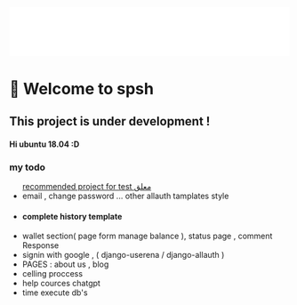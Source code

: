 [![spsh banner](./images/logo/logo-no-background.png)](https://opozex.com)
# 👋 Welcome to spsh

<h2>This project is under development !</h2>
<h4>Hi ubuntu 18.04 :D</h4>
<h3>my todo</h3>
<ul>
    <a href="https://github.com/muhammadaamir123/-Recommendation-System-Engine-using-Django">recommended project for test معلق</a>
    <li>email , change password ... other allauth tamplates style</li>
    <li><h4>complete history template</h4></li>
    <li>wallet section( page form manage balance ), status page , comment Response</li>
    <li> signin with google , ( django-userena / django-allauth )</li>
    <li>PAGES  : about us , blog</li>
    <li> celling proccess </li> 
    <li> help cources chatgpt</li>
    <li>time execute db's</li>
</ul>